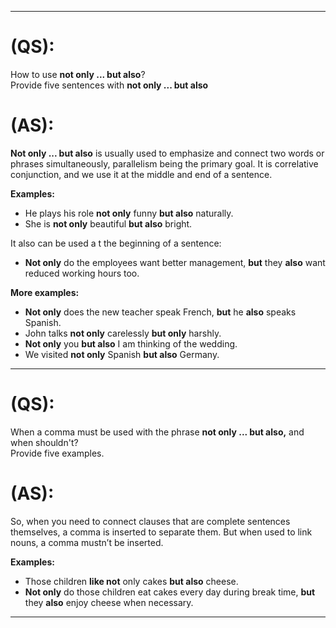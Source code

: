 
---
# (QS):
How to use **not only ... but also**?  
Provide five sentences with **not only ... but also**  

# (AS):
**Not only ... but also** is usually used to emphasize and connect two words or phrases simultaneously,
parallelism being the primary goal. It is correlative conjunction, and we use it at the middle and end of a sentence.  

**Examples:**  
- He plays his role **not only**  funny **but also** naturally.  
- She is **not only** beautiful **but also** bright.  

It also can be used a t the beginning of a sentence:  
- **Not only** do the employees want better management, **but** they **also** want reduced working hours too.  

**More examples:**  
- **Not only** does the new teacher speak French, **but** he **also** speaks Spanish.  
- John talks **not only** carelessly **but only** harshly.  
- **Not only** you **but also** I am thinking of the wedding.  
- We visited **not only** Spanish **but also** Germany.  

---

# (QS):
When a comma must be used with the phrase **not only ... but also,** and when shouldn't?  
Provide five examples.  

# (AS): 
So, when you need to connect clauses that are complete sentences themselves, a comma is inserted to separate them.
But when used to link nouns, a comma mustn’t be inserted.

**Examples:**  
- Those children **like not** only cakes **but also** cheese.  
- **Not only** do those children eat cakes every day during break time, **but** they **also** enjoy cheese when necessary.  

---
